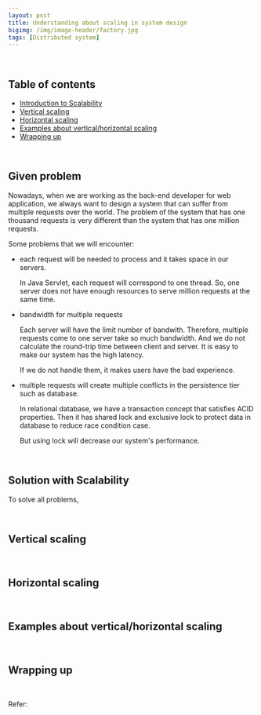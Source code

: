 ```yaml
---
layout: post
title: Understanding about scaling in system design
bigimg: /img/image-header/factory.jpg
tags: [Distributed system]
---
```




<br>

## Table of contents
- [Introduction to Scalability](#introduction-to-scalability)
- [Vertical scaling](#vertical-scaling)
- [Horizontal scaling](#horizontal-scaling)
- [Examples about vertical/horizontal scaling](#examples-about-vertical/horizontal-scaling)
- [Wrapping up](#wrapping-up)


<br>

## Given problem

Nowadays, when we are working as the back-end developer for web application, we always want to design a system that can suffer from multiple requests over the world. The problem of the system that has one thousand requests is very different than the system that has one million requests.

Some problems that we will encounter:
- each request will be needed to process and it takes space in our servers.

    In Java Servlet, each request will correspond to one thread. So, one server does not have enough resources to serve million requests at the same time.

- bandwidth for multiple requests

    Each server will have the limit number of bandwith. Therefore, multiple requests come to one server take so much bandwidth. And we do not calculate the round-trip time between client and server. It is easy to make our system has the high latency.

    If we do not handle them, it makes users have the bad experience.

- multiple requests will create multiple conflicts in the persistence tier such as database.

    In relational database, we have a transaction concept that satisfies ACID properties. Then it has shared lock and exclusive lock to protect data in database to reduce race condition case.

    But using lock will decrease our system's performance.

<br>

## Solution with Scalability

To solve all problems, 



<br>

## Vertical scaling





<br>

## Horizontal scaling





<br>

## Examples about vertical/horizontal scaling




<br>

## Wrapping up




<br>

Refer:

[]()